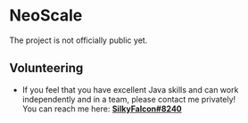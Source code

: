 
# NeoScale     
The project is not officially public yet.

## Volunteering
- If you feel that you have excellent Java skills and can work independently and in a team, please contact me privately!  
You can reach me here: [**SilkyFalcon#8240**](https://discord.com/users/445229420869976085/)

